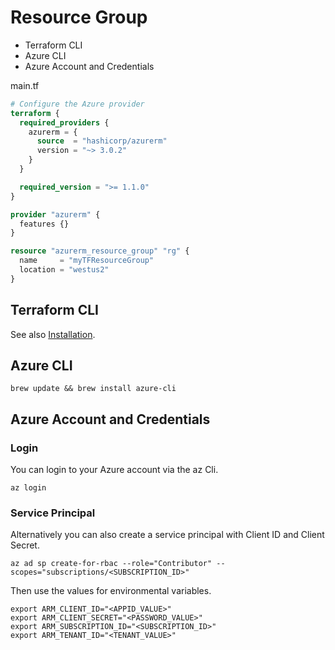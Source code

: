 # Resource Group

* Terraform CLI
* Azure CLI
* Azure Account and Credentials

main.tf 
```tf title="/src/components/HelloCodeTitle.js"
# Configure the Azure provider
terraform {
  required_providers {
    azurerm = {
      source  = "hashicorp/azurerm"
      version = "~> 3.0.2"
    }
  }

  required_version = ">= 1.1.0"
}

provider "azurerm" {
  features {}
}

resource "azurerm_resource_group" "rg" {
  name     = "myTFResourceGroup"
  location = "westus2"
}
```

## Terraform CLI

See also [Installation](/Preparations/Installation.md).

## Azure CLI

```
brew update && brew install azure-cli
```

## Azure Account and Credentials

### Login

You can login to your Azure account via the az Cli.

```
az login
```

### Service Principal

Alternatively you can also create a service principal with Client ID and Client Secret.

```
az ad sp create-for-rbac --role="Contributor" --scopes="subscriptions/<SUBSCRIPTION_ID>"

```

Then use the values for environmental variables.

```
export ARM_CLIENT_ID="<APPID_VALUE>"
export ARM_CLIENT_SECRET="<PASSWORD_VALUE>"
export ARM_SUBSCRIPTION_ID="<SUBSCRIPTION_ID>"
export ARM_TENANT_ID="<TENANT_VALUE>"
``` 

